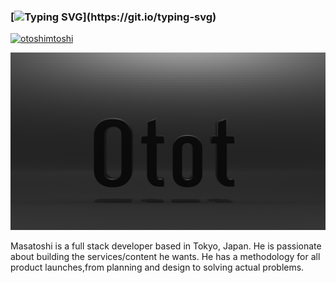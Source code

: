 ### [![Typing SVG](https://readme-typing-svg.demolab.com?font=Fira+Code&pause=1000&color=0B151B&repeat=false&random=false&width=435&lines=%F0%9F%91%8B+Hi!+I'm+Masatoshi.)](https://git.io/typing-svg)

<p align="left">
  <a href="https://github.com/otoshimtoshi/otoshimtoshi/">
    <img src="https://komarev.com/ghpvc/?username=otoshimtoshi" alt="otoshimtoshi" />
  </a>
</p>
<img src="https://raw.githubusercontent.com/otoshimtoshi/otoshimtoshi/master/images/banner.png" alt="Banner image for Otot.dev">

Masatoshi is a full stack developer based in Tokyo, Japan. He is passionate about building the services/content he wants. He has a methodology for all product launches,from planning and design to solving actual problems.

